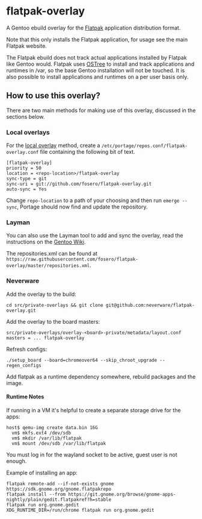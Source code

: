 # flatpak-overlay
A Gentoo ebuild overlay for the [Flatpak](http://flatpak.org/) application distribution format.

Note that this only installs the Flatpak application, for usage see the main Flatpak website. 

The Flatpak ebuild does not track actual applications installed by Flatpak like Gentoo would. Flatpak uses [OSTree](https://wiki.gnome.org/Projects/OSTree) to install and track applications and runtimes in /var, so the base Gentoo installation will not be touched. It is also possible to install applications and runtimes on a per user basis only.

## How to use this overlay?

There are two main methods for making use of this overlay, discussed in the sections below.

### Local overlays

For the [local overlay](https://wiki.gentoo.org/wiki/Overlay/Local_overlay) method, create a `/etc/portage/repos.conf/flatpak-overlay.conf` file containing the following bit of text.

```
[flatpak-overlay]
priority = 50
location = <repo-location>/flatpak-overlay
sync-type = git
sync-uri = git://github.com/fosero/flatpak-overlay.git
auto-sync = Yes
```

Change `repo-location` to a path of your choosing and then run `emerge --sync`, Portage should now find and update the repository.

### Layman

You can also use the Layman tool to add and sync the overlay, read the instructions on the [Gentoo Wiki](http://wiki.gentoo.org/wiki/Layman#Adding_custom_overlays).

The repositories.xml can be found at `https://raw.githubusercontent.com/fosero/flatpak-overlay/master/repositories.xml`.

### Neverware

Add the overlay to the build:

    cd src/private-overlays && git clone git@github.com:neverware/flatpak-overlay.git
    
Add the overlay to the board masters:

    src/private-overlays/overlay-<board>-private/metadata/layout.conf
    masters = ... flatpak-overlay

Refresh configs:

    ./setup_board --board=chromeover64 --skip_chroot_upgrade --regen_configs

Add flatpak as a runtime dependency somewhere, rebuild packages and
the image.

#### Runtime Notes

If running in a VM it's helpful to create a separate storage drive for
the apps:

    host$ qemu-img create data.bin 16G
      vm$ mkfs.ext4 /dev/sdb
      vm$ mkdir /var/lib/flatpak
      vm$ mount /dev/sdb /var/lib/flatpak

You must log in for the wayland socket to be active, guest user is not
enough.

Example of installing an app:

    flatpak remote-add --if-not-exists gnome https://sdk.gnome.org/gnome.flatpakrepo
    flatpak install --from https://git.gnome.org/browse/gnome-apps-nightly/plain/gedit.flatpakref?h=stable
    flatpak run org.gnome.gedit
    XDG_RUNTIME_DIR=/run/chrome flatpak run org.gnome.gedit
